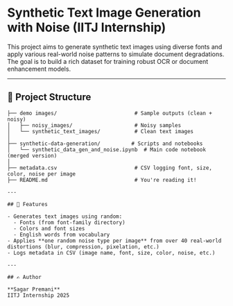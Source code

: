 # Synthetic Text Image Generation with Noise (IITJ Internship)

This project aims to generate synthetic text images using diverse fonts and apply various real-world noise patterns to simulate document degradations. The goal is to build a rich dataset for training robust OCR or document enhancement models.

---

## 📁 Project Structure

```
├── demo images/                         # Sample outputs (clean + noisy)
│   ├── noisy_images/                    # Noisy samples
│   └── synthetic_text_images/           # Clean text images
│
├── synthetic-data-generation/          # Scripts and notebooks
│   └── synthetic_data_gen_and_noise.ipynb  # Main code notebook (merged version)
│
├── metadata.csv                         # CSV logging font, size, color, noise per image
├── README.md                            # You're reading it!

---

## 🔧 Features

- Generates text images using random:
  - Fonts (from font-family directory)
  - Colors and font sizes
  - English words from vocabulary
- Applies **one random noise type per image** from over 40 real-world distortions (blur, compression, pixelation, etc.)
- Logs metadata in CSV (image name, font, size, color, noise, etc.)

---

## ✍️ Author

**Sagar Premani**  
IITJ Internship 2025
